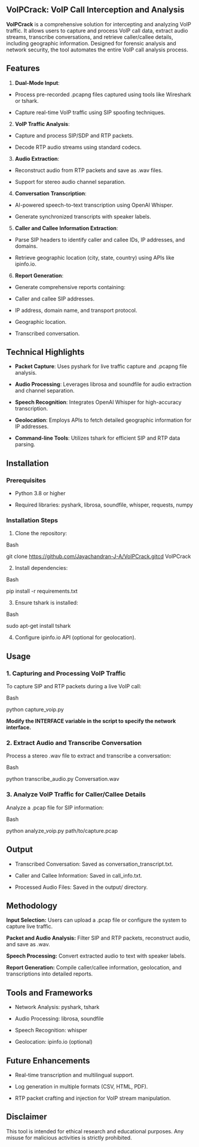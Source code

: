 **VoIPCrack: VoIP Call Interception and Analysis**
--------------------------------------------------

**VoIPCrack** is a comprehensive solution for intercepting and analyzing VoIP traffic. It allows users to capture and process VoIP call data, extract audio streams, transcribe conversations, and retrieve caller/callee details, including geographic information. Designed for forensic analysis and network security, the tool automates the entire VoIP call analysis process.

**Features**
------------

1.  **Dual-Mode Input**:
    

*   Process pre-recorded .pcapng files captured using tools like Wireshark or tshark.
    
*   Capture real-time VoIP traffic using SIP spoofing techniques.
    

2.  **VoIP Traffic Analysis**:
    

*   Capture and process SIP/SDP and RTP packets.
    
*   Decode RTP audio streams using standard codecs.
    

3.  **Audio Extraction**:
    

*   Reconstruct audio from RTP packets and save as .wav files.
    
*   Support for stereo audio channel separation.
    

4.  **Conversation Transcription**:
    

*   AI-powered speech-to-text transcription using OpenAI Whisper.
    
*   Generate synchronized transcripts with speaker labels.
    

5.  **Caller and Callee Information Extraction**:
    

*   Parse SIP headers to identify caller and callee IDs, IP addresses, and domains.
    
*   Retrieve geographic location (city, state, country) using APIs like ipinfo.io.
    

6.  **Report Generation**:
    

*   Generate comprehensive reports containing:
    
*   Caller and callee SIP addresses.
    
*   IP address, domain name, and transport protocol.
    
*   Geographic location.
    
*   Transcribed conversation.
    

**Technical Highlights**
------------------------

*   **Packet Capture**: Uses pyshark for live traffic capture and .pcapng file analysis.
    
*   **Audio Processing**: Leverages librosa and soundfile for audio extraction and channel separation.
    
*   **Speech Recognition**: Integrates OpenAI Whisper for high-accuracy transcription.
    
*   **Geolocation**: Employs APIs to fetch detailed geographic information for IP addresses.
    
*   **Command-line Tools**: Utilizes tshark for efficient SIP and RTP data parsing.
    

**Installation**
----------------

### **Prerequisites**

*   Python 3.8 or higher
    
*   Required libraries: pyshark, librosa, soundfile, whisper, requests, numpy
    

### **Installation Steps**

1.  Clone the repository:
    

Bash

git clone https://github.com/Jayachandran-J-A/VoIPCrack.gitcd VoIPCrack

2.  Install dependencies:
    

Bash

pip install -r requirements.txt

3.  Ensure tshark is installed:
    

Bash

sudo apt-get install tshark

4.  Configure ipinfo.io API (optional for geolocation).
    

**Usage**
---------

### **1\. Capturing and Processing VoIP Traffic**

To capture SIP and RTP packets during a live VoIP call:

Bash

python capture\_voip.py

**Modify the INTERFACE variable in the script to specify the network interface.**

### **2\. Extract Audio and Transcribe Conversation**

Process a stereo .wav file to extract and transcribe a conversation:

Bash

python transcribe\_audio.py Conversation.wav

### **3\. Analyze VoIP Traffic for Caller/Callee Details**

Analyze a .pcap file for SIP information:

Bash

python analyze\_voip.py path/to/capture.pcap

**Output**
----------

*   Transcribed Conversation: Saved as conversation\_transcript.txt.
    
*   Caller and Callee Information: Saved in call\_info.txt.
    
*   Processed Audio Files: Saved in the output/ directory.
    

**Methodology**
---------------

**Input Selection:** Users can upload a .pcap file or configure the system to capture live traffic.

**Packet and Audio Analysis:** Filter SIP and RTP packets, reconstruct audio, and save as .wav.

**Speech Processing:** Convert extracted audio to text with speaker labels.

**Report Generation:** Compile caller/callee information, geolocation, and transcriptions into detailed reports.

**Tools and Frameworks**
------------------------

*   Network Analysis: pyshark, tshark
    
*   Audio Processing: librosa, soundfile
    
*   Speech Recognition: whisper
    
*   Geolocation: ipinfo.io (optional)
    

**Future Enhancements**
-----------------------

*   Real-time transcription and multilingual support.
    
*   Log generation in multiple formats (CSV, HTML, PDF).
    
*   RTP packet crafting and injection for VoIP stream manipulation.
    

**Disclaimer**
--------------

This tool is intended for ethical research and educational purposes. Any misuse for malicious activities is strictly prohibited.
